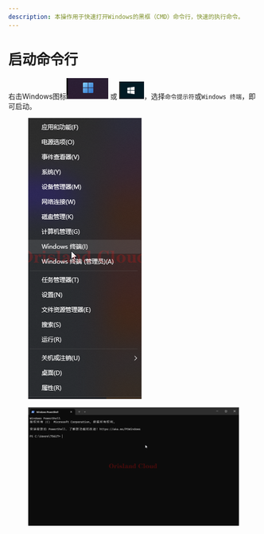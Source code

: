 ```yaml
---
description: 本操作用于快速打开Windows的黑框（CMD）命令行，快速的执行命令。
---
```


# 启动命令行

右击Windows图标![](<../.gitbook/assets/image (7) (1) (1).png>) 或 ![](<../.gitbook/assets/image (1) (1) (1) (1) (1) (1) (1) (1) (1) (1) (1) (1) (1).png>)，选择`命令提示符`或`Windows 终端`，即可启动。

<figure><img src="../.gitbook/assets/GD0kuIMja6.png" alt=""><figcaption></figcaption></figure>

<figure><img src="../.gitbook/assets/WindowsTerminal_76hdB170gX.png" alt=""><figcaption></figcaption></figure>
